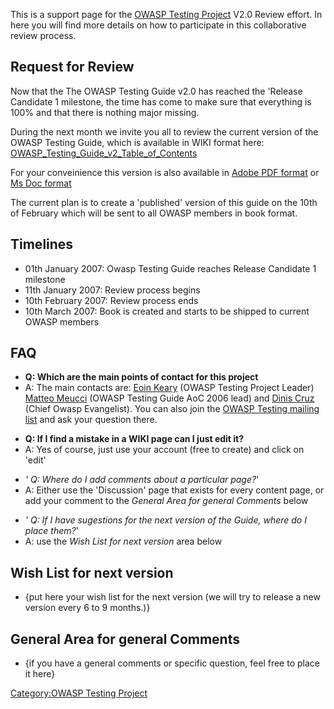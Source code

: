This is a support page for the [OWASP Testing
Project](:Category:OWASP_Testing_Project "wikilink") V2.0 Review effort.
In here you will find more details on how to participate in this
collaborative review process.

## Request for Review

Now that the The OWASP Testing Guide v2.0 has reached the 'Release
Candidate 1 milestone, the time has come to make sure that everything is
100% and that there is nothing major missing.

During the next month we invite you all to review the current version of
the OWASP Testing Guide, which is available in WIKI format here:
[OWASP_Testing_Guide_v2_Table_of_Contents](OWASP_Testing_Guide_v2_Table_of_Contents "wikilink")

For your conveinience this version is also available in [Adobe PDF
format](http://www.owasp.org/index.php/Image:OWASP_Testing_Guide_v2_RC1_pdf.zip)
or [Ms Doc
format](http://www.owasp.org/index.php/Image:OWASP_Testing_Guide_v2_RC1_doc.zip)

The current plan is to create a 'published' version of this guide on the
10th of February which will be sent to all OWASP members in book format.

## Timelines

  - 01th January 2007: Owasp Testing Guide reaches Release Candidate 1
    milestone
  - 11th January 2007: Review process begins
  - 10th February 2007: Review process ends
  - 10th March 2007: Book is created and starts to be shipped to current
    OWASP members

## FAQ

  - **Q: Which are the main points of contact for this project**
  - A: The main contacts are: [Eoin Keary](User:EoinKeary "wikilink")
    (OWASP Testing Project Leader) [Matteo
    Meucci](User:Mmeucci "wikilink") (OWASP Testing Guide AoC 2006 lead)
    and [Dinis Cruz](User:Dinis.cruz "wikilink") (Chief Owasp
    Evangelist). You can also join the [OWASP Testing mailing
    list](http://lists.owasp.org/mailman/listinfo/owasp-testing) and ask
    your question there.

<!-- end list -->

  - **Q: If I find a mistake in a WIKI page can I just edit it?**
  - A: Yes of course, just use your account (free to create) and click
    on 'edit'

<!-- end list -->

  - *' Q: Where do I add comments about a particular page?*'
  - A: Either use the 'Discussion' page that exists for every content
    page, or add your comment to the *General Area for general Comments*
    below

<!-- end list -->

  - *' Q: If I have sugestions for the next version of the Guide, where
    do I place them?*'
  - A: use the *Wish List for next version* area below

## Wish List for next version

  - {put here your wish list for the next version (we will try to
    release a new version every 6 to 9 months.)}

## General Area for general Comments

  - {if you have a general comments or specific question, feel free to
    place it here}

[Category:OWASP Testing
Project](Category:OWASP_Testing_Project "wikilink")